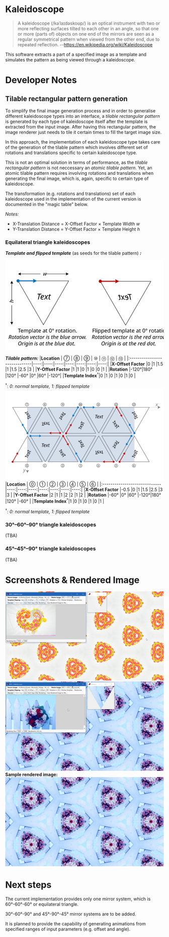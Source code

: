 # Kaleidoscope

> A kaleidoscope (/kəˈlaɪdəskoʊp/) is an optical instrument with two or more reflecting surfaces tilted to each other in an angle, so that one or more (parts of) objects on one end of the mirrors are seen as a regular symmetrical pattern when viewed from the other end, due to repeated reflection. 
--https://en.wikipedia.org/wiki/Kaleidoscope

This software extracts a part of a specified image as a template and simulates the pattern as being viewed through a kaleidoscope.

# Developer Notes
## Tilable rectangular pattern generation
To simplify the final image generation process and in order to generalise different kaleidoscope types into an interface, a _tilable rectangular pattern_ is generated by each type of kaleidoscope itself after the template is extracted from the input image. After having this rectangular pattern, the image renderer just needs to tile it certain times to fill the target image size.

In this approach, the implementation of each kaleidoscope type takes care of the generation of the tilable pattern which involves different set of rotations and translations specific to certain kaleidoscope type.

This is not an optimal solution in terms of performance, as the _tilable rectangular pattern_ is not neccessary an _atomic tilable pattern_. Yet, an atomic tilable pattern requires involving rotations and translations when generating the final image, which is, again, specific to certain type of kaleidoscope.

The transformation (e.g. rotations and translations) set of each kaleidoscope used in the implementation of the current version is documented in the "magic table" below.

_Notes:_
* X-Translation Distance = X-Offset Factor × Template Width _w_
* Y-Translation Distance = Y-Offset Factor × Template Height _h_ 

### Equilateral triangle kaleidoscopes
***Template and flipped template*** (as seeds for the tilable pattern) ***:***

![Template Definition](https://github.com/datbnh/Kaleidoscope/blob/master/Doc/images/Template%20Definition.svg?raw=true)

***Tilable pattern:***
|**Location**                  |  ⑦  |  ⑧  |  ⑨  |  ⑩  |  ⑪  |  ⑫  |  ⑬  |
|:-----------------------------|----:|----:|----:|----:|----:|----:|----:|
|**X-Offset Factor**           |0    |1    |1.5  |1    |1.5  |2.5  |3    |
|**Y-Offset Factor**           |1    |1    |0    |1    |0    |0    |1    |
|**Rotation**                  |-120°|180° |120° |-60° |0°   |60°  |-120°|
|**Template Index**<sup>†</sup>|0    |1    |0    |1    |0    |1    |0    |

<sup>†</sup>: _0: normal template, 1: flipped template_
![Tilable Pattern](https://github.com/datbnh/Kaleidoscope/blob/master/Doc/images/Tilable%20Rectangular%20Pattern.svg?raw=true)
|**Location**                  | ⓪   |  ①  |  ②  |  ③  |  ④  |  ⑤  |  ⑥  |
|:-----------------------------|----:|----:|----:|----:|----:|----:|----:|
|**X-Offset Factor**           |-0.5 |0    |1    |1.5  |2.5  |3    |3    |
|**Y-Offset Factor**           |2    |1    |1    |2    |2    |1    |2    |
|**Rotation**                  |-60° |0°   |60°  |-120°|180° |120° |-60° |
|**Template Index**<sup>†</sup>|1    |0    |1    |0    |1    |0    |1    |

<sup>†</sup>: _0: normal template, 1: flipped template_

### 30°–60°–90° triangle kaleidoscopes
(TBA)

### 45°–45°–90° triangle kaleidoscopes
(TBA)

# Screenshots & Rendered Image
![Screenshot](https://github.com/datbnh/Kaleidoscope/blob/master/Doc/images/U8Idl9qWCc.png?raw=true)
![Screenshot](https://github.com/datbnh/Kaleidoscope/blob/master/Doc/images/cRmuJExQAI.jpg?raw=true)
**Sample rendered image:**
![Rendered](https://github.com/datbnh/Kaleidoscope/blob/master/Doc/images/Kaleidoscope_Romantic%20(10)-1.jpg?raw=true)

# Next steps
The current implementation provides only one mirror system, which is 60°-60°-60° or equilateral triangle.

30°-60°-90° and 45°-90°-45° mirror systems are to be added. 


It is planned to provide the capability of generating animations from specified ranges of input parameters (e.g. offset and angle).
